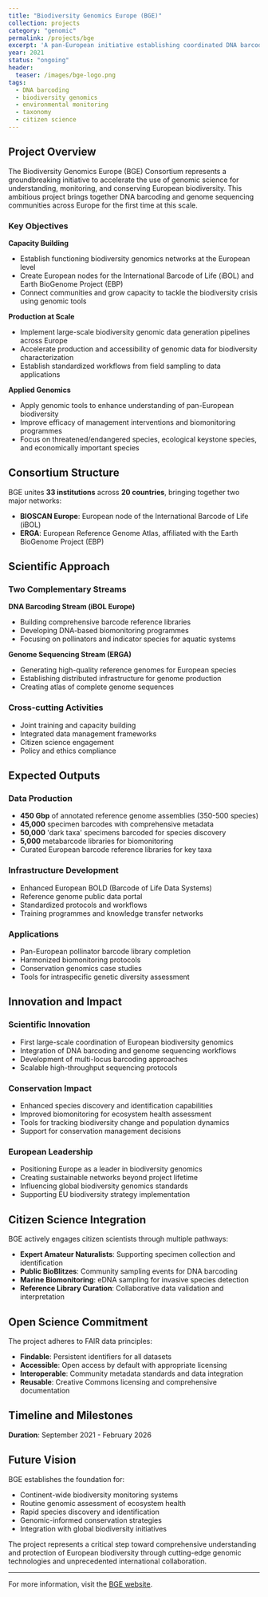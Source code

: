 ```yaml
---
title: "Biodiversity Genomics Europe (BGE)"
collection: projects
category: "genomic"
permalink: /projects/bge
excerpt: 'A pan-European initiative establishing coordinated DNA barcoding and genome sequencing networks to enhance biodiversity understanding, monitoring, and conservation.'
year: 2021
status: "ongoing"
header:
  teaser: /images/bge-logo.png
tags:
  - DNA barcoding
  - biodiversity genomics
  - environmental monitoring
  - taxonomy
  - citizen science
---
```


## Project Overview

The Biodiversity Genomics Europe (BGE) Consortium represents a groundbreaking initiative to accelerate the use of genomic science for understanding, monitoring, and conserving European biodiversity. This ambitious project brings together DNA barcoding and genome sequencing communities across Europe for the first time at this scale.

### Key Objectives

**Capacity Building**
- Establish functioning biodiversity genomics networks at the European level
- Create European nodes for the International Barcode of Life (iBOL) and Earth BioGenome Project (EBP)
- Connect communities and grow capacity to tackle the biodiversity crisis using genomic tools

**Production at Scale**
- Implement large-scale biodiversity genomic data generation pipelines across Europe
- Accelerate production and accessibility of genomic data for biodiversity characterization
- Establish standardized workflows from field sampling to data applications

**Applied Genomics**
- Apply genomic tools to enhance understanding of pan-European biodiversity
- Improve efficacy of management interventions and biomonitoring programmes
- Focus on threatened/endangered species, ecological keystone species, and economically important species

## Consortium Structure

BGE unites **33 institutions** across **20 countries**, bringing together two major networks:

- **BIOSCAN Europe**: European node of the International Barcode of Life (iBOL)
- **ERGA**: European Reference Genome Atlas, affiliated with the Earth BioGenome Project (EBP)

## Scientific Approach

### Two Complementary Streams

**DNA Barcoding Stream (iBOL Europe)**
- Building comprehensive barcode reference libraries
- Developing DNA-based biomonitoring programmes
- Focusing on pollinators and indicator species for aquatic systems

**Genome Sequencing Stream (ERGA)**
- Generating high-quality reference genomes for European species
- Establishing distributed infrastructure for genome production
- Creating atlas of complete genome sequences

### Cross-cutting Activities
- Joint training and capacity building
- Integrated data management frameworks
- Citizen science engagement
- Policy and ethics compliance

## Expected Outputs

### Data Production
- **450 Gbp** of annotated reference genome assemblies (350-500 species)
- **45,000** specimen barcodes with comprehensive metadata
- **50,000** 'dark taxa' specimens barcoded for species discovery
- **5,000** metabarcode libraries for biomonitoring
- Curated European barcode reference libraries for key taxa

### Infrastructure Development
- Enhanced European BOLD (Barcode of Life Data Systems)
- Reference genome public data portal
- Standardized protocols and workflows
- Training programmes and knowledge transfer networks

### Applications
- Pan-European pollinator barcode library completion
- Harmonized biomonitoring protocols
- Conservation genomics case studies
- Tools for intraspecific genetic diversity assessment

## Innovation and Impact

### Scientific Innovation
- First large-scale coordination of European biodiversity genomics
- Integration of DNA barcoding and genome sequencing workflows
- Development of multi-locus barcoding approaches
- Scalable high-throughput sequencing protocols

### Conservation Impact
- Enhanced species discovery and identification capabilities
- Improved biomonitoring for ecosystem health assessment
- Tools for tracking biodiversity change and population dynamics
- Support for conservation management decisions

### European Leadership
- Positioning Europe as a leader in biodiversity genomics
- Creating sustainable networks beyond project lifetime
- Influencing global biodiversity genomics standards
- Supporting EU biodiversity strategy implementation

## Citizen Science Integration

BGE actively engages citizen scientists through multiple pathways:

- **Expert Amateur Naturalists**: Supporting specimen collection and identification
- **Public BioBlitzes**: Community sampling events for DNA barcoding
- **Marine Biomonitoring**: eDNA sampling for invasive species detection
- **Reference Library Curation**: Collaborative data validation and interpretation

## Open Science Commitment

The project adheres to FAIR data principles:
- **Findable**: Persistent identifiers for all datasets
- **Accessible**: Open access by default with appropriate licensing
- **Interoperable**: Community metadata standards and data integration
- **Reusable**: Creative Commons licensing and comprehensive documentation

## Timeline and Milestones

**Duration**: September 2021 - February 2026

## Future Vision

BGE establishes the foundation for:
- Continent-wide biodiversity monitoring systems
- Routine genomic assessment of ecosystem health
- Rapid species discovery and identification
- Genomic-informed conservation strategies
- Integration with global biodiversity initiatives

The project represents a critical step toward comprehensive understanding and protection of European biodiversity through cutting-edge genomic technologies and unprecedented international collaboration.

---

For more information, visit the [BGE website](https://www.biodiversitygenomics.eu).